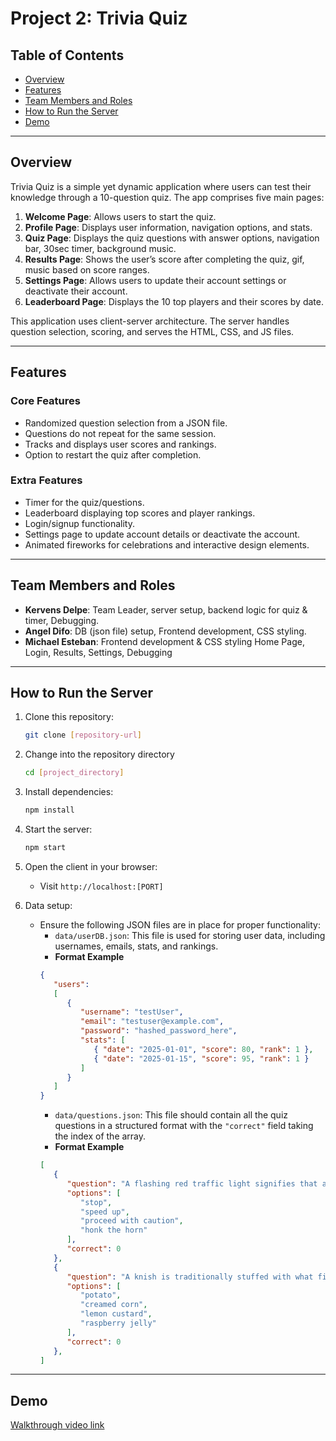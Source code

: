 # Project 2: Trivia Quiz

## Table of Contents
- [Overview](#overview)
- [Features](#features)
- [Team Members and Roles](#team-members-and-roles)
- [How to Run the Server](#how-to-run-the-server)
- [Demo](#demo)

---

## Overview
Trivia Quiz is a simple yet dynamic application where users can test their knowledge through a 10-question quiz. The app comprises five main pages:
1. **Welcome Page**: Allows users to start the quiz.
2. **Profile Page**: Displays user information, navigation options, and stats.
3. **Quiz Page**: Displays the quiz questions with answer options, navigation bar, 30sec timer, background music.
4. **Results Page**: Shows the user’s score after completing the quiz, gif, music based on score ranges.
5. **Settings Page**: Allows users to update their account settings or deactivate their account.
6. **Leaderboard Page**: Displays the 10 top players and their scores by date.

This application uses client-server architecture. The server handles question selection, scoring, and serves the HTML, CSS, and JS files.

---

## Features
### Core Features
- Randomized question selection from a JSON file.
- Questions do not repeat for the same session.
- Tracks and displays user scores and rankings.
- Option to restart the quiz after completion.

### Extra Features
- Timer for the quiz/questions.
- Leaderboard displaying top scores and player rankings.
- Login/signup functionality.
- Settings page to update account details or deactivate the account.
- Animated fireworks for celebrations and interactive design elements.

---

## Team Members and Roles
- **Kervens Delpe**: Team Leader, server setup, backend logic for quiz & timer, Debugging.
- **Angel Difo**: DB (json file) setup, Frontend development, CSS styling.
- **Michael Esteban**: Frontend development & CSS styling Home Page, Login, Results, Settings, Debugging

---

## How to Run the Server
1. Clone this repository:
   ```bash
   git clone [repository-url]
   ```

2. Change into the repository directory
   ```bash
   cd [project_directory]
   ```

3. Install dependencies:
   ```bash
   npm install
   ```
4. Start the server:
   ```bash
   npm start
   ```
5. Open the client in your browser:
   - Visit `http://localhost:[PORT]` 

6. Data setup:
   - Ensure the following JSON files are in place for proper functionality:
      - `data/userDB.json`: This file is used for storing user data, including usernames, emails, stats, and rankings.
      - **Format Example**
      ```json
      {
         "users": 
         [
            {
               "username": "testUser",
               "email": "testuser@example.com",
               "password": "hashed_password_here",
               "stats": [
                  { "date": "2025-01-01", "score": 80, "rank": 1 },
                  { "date": "2025-01-15", "score": 95, "rank": 1 }
               ]
            }
         ]
      }
      ```
      - `data/questions.json`: This file should contain all the quiz questions in a structured format with the `"correct"` field taking the index of the array.
      - **Format Example**
      ```json
      [
         {
            "question": "A flashing red traffic light signifies that a driver should do what?",
            "options": [
               "stop",
               "speed up",
               "proceed with caution",
               "honk the horn"
            ],
            "correct": 0
         },
         {
            "question": "A knish is traditionally stuffed with what filling?",
            "options": [
               "potato",
               "creamed corn",
               "lemon custard",
               "raspberry jelly"
            ],
            "correct": 0
         },
      ]
      ```

---

## Demo 
[Walkthrough video link]()

